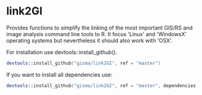 # link2GI

Provides functions to simplify the linking of the most important GIS/RS and image analysis command line tools to R.  It focus 'Linux' and 'WindowsX' operating systems but nevertheless it should also work with 'OSX'.


For installation use devtools::install_github().

```S
devtools::install_github("gisma/link2GI", ref = "master")
```

If you want to install all dependencies use:

```S
devtools::install_github("gisma/link2GI", ref = "master", dependencies = TRUE, force = TRUE)
```

